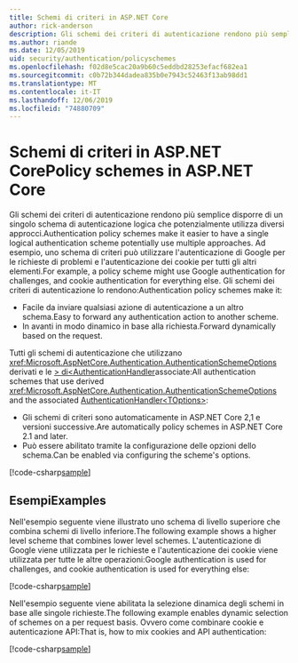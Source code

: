 ```yaml
---
title: Schemi di criteri in ASP.NET Core
author: rick-anderson
description: Gli schemi dei criteri di autenticazione rendono più semplice avere un unico schema di autenticazione logica
ms.author: riande
ms.date: 12/05/2019
uid: security/authentication/policyschemes
ms.openlocfilehash: f02d8e5cac20a9b60c5eddbd28253efacf682ea1
ms.sourcegitcommit: c0b72b344dadea835b0e7943c52463f13ab98dd1
ms.translationtype: MT
ms.contentlocale: it-IT
ms.lasthandoff: 12/06/2019
ms.locfileid: "74880709"
---
```

# <a name="policy-schemes-in-aspnet-core"></a><span data-ttu-id="9d57c-103">Schemi di criteri in ASP.NET Core</span><span class="sxs-lookup"><span data-stu-id="9d57c-103">Policy schemes in ASP.NET Core</span></span>

<span data-ttu-id="9d57c-104">Gli schemi dei criteri di autenticazione rendono più semplice disporre di un singolo schema di autenticazione logica che potenzialmente utilizza diversi approcci.</span><span class="sxs-lookup"><span data-stu-id="9d57c-104">Authentication policy schemes make it easier to have a single logical authentication scheme potentially use multiple approaches.</span></span> <span data-ttu-id="9d57c-105">Ad esempio, uno schema di criteri può utilizzare l'autenticazione di Google per le richieste di problemi e l'autenticazione dei cookie per tutti gli altri elementi.</span><span class="sxs-lookup"><span data-stu-id="9d57c-105">For example, a policy scheme might use Google authentication for challenges, and cookie authentication for everything else.</span></span> <span data-ttu-id="9d57c-106">Gli schemi dei criteri di autenticazione lo rendono:</span><span class="sxs-lookup"><span data-stu-id="9d57c-106">Authentication policy schemes make it:</span></span>

* <span data-ttu-id="9d57c-107">Facile da inviare qualsiasi azione di autenticazione a un altro schema.</span><span class="sxs-lookup"><span data-stu-id="9d57c-107">Easy to forward any authentication action to another scheme.</span></span>
* <span data-ttu-id="9d57c-108">In avanti in modo dinamico in base alla richiesta.</span><span class="sxs-lookup"><span data-stu-id="9d57c-108">Forward dynamically based on the request.</span></span>

<span data-ttu-id="9d57c-109">Tutti gli schemi di autenticazione che utilizzano <xref:Microsoft.AspNetCore.Authentication.AuthenticationSchemeOptions> derivati e le [> di\<AuthenticationHandler](/dotnet/api/microsoft.aspnetcore.authentication.authenticationhandler-1)associate:</span><span class="sxs-lookup"><span data-stu-id="9d57c-109">All authentication schemes that use derived <xref:Microsoft.AspNetCore.Authentication.AuthenticationSchemeOptions> and the associated [AuthenticationHandler\<TOptions>](/dotnet/api/microsoft.aspnetcore.authentication.authenticationhandler-1):</span></span>

* <span data-ttu-id="9d57c-110">Gli schemi di criteri sono automaticamente in ASP.NET Core 2,1 e versioni successive.</span><span class="sxs-lookup"><span data-stu-id="9d57c-110">Are automatically policy schemes in ASP.NET Core 2.1 and later.</span></span>
* <span data-ttu-id="9d57c-111">Può essere abilitato tramite la configurazione delle opzioni dello schema.</span><span class="sxs-lookup"><span data-stu-id="9d57c-111">Can be enabled via configuring the scheme's options.</span></span>

[!code-csharp[sample](policyschemes/samples/AuthenticationSchemeOptions.cs?name=snippet)]

## <a name="examples"></a><span data-ttu-id="9d57c-112">Esempi</span><span class="sxs-lookup"><span data-stu-id="9d57c-112">Examples</span></span>

<span data-ttu-id="9d57c-113">Nell'esempio seguente viene illustrato uno schema di livello superiore che combina schemi di livello inferiore.</span><span class="sxs-lookup"><span data-stu-id="9d57c-113">The following example shows a higher level scheme that combines lower level schemes.</span></span> <span data-ttu-id="9d57c-114">L'autenticazione di Google viene utilizzata per le richieste e l'autenticazione dei cookie viene utilizzata per tutte le altre operazioni:</span><span class="sxs-lookup"><span data-stu-id="9d57c-114">Google authentication is used for challenges, and cookie authentication is used for everything else:</span></span>

[!code-csharp[sample](policyschemes/samples/Startup.cs?name=snippet1)]

<span data-ttu-id="9d57c-115">Nell'esempio seguente viene abilitata la selezione dinamica degli schemi in base alle singole richieste.</span><span class="sxs-lookup"><span data-stu-id="9d57c-115">The following example enables dynamic selection of schemes on a per request basis.</span></span> <span data-ttu-id="9d57c-116">Ovvero come combinare cookie e autenticazione API:</span><span class="sxs-lookup"><span data-stu-id="9d57c-116">That is, how to mix cookies and API authentication:</span></span>

 <!-- REVIEW, missing If set in public Func<HttpContext, string> ForwardDefaultSelector -->

[!code-csharp[sample](policyschemes/samples/Startup.cs?name=snippet2)]
